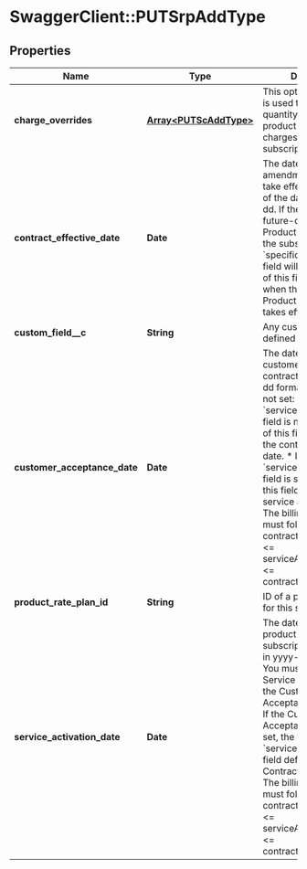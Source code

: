 # SwaggerClient::PUTSrpAddType

## Properties
Name | Type | Description | Notes
------------ | ------------- | ------------- | -------------
**charge_overrides** | [**Array&lt;PUTScAddType&gt;**](PUTScAddType.md) | This optional container is used to override the quantity of one or more product rate plan charges for this subscription.  | [optional] 
**contract_effective_date** | **Date** | The date when the amendment changes take effect. The format of the date is yyyy-mm-dd.  If there is already a future-dated Update Product amendment on the subscription, the &#x60;specificUpdateDate&#x60; field will be used instead of this field to specify when the Update Product amendment takes effect.  | 
**custom_field__c** | **String** | Any custom fields defined for this object.  | [optional] 
**customer_acceptance_date** | **Date** | The date when the customer accepts the contract in yyyy-mm-dd format.  If this field is not set:  * If the &#x60;serviceActivationDate&#x60; field is not set, the value of this field is set to be the contract effective date. * If the &#x60;serviceActivationDate&#x60; field is set, the value of this field is set to be the service activation date.  The billing trigger dates must follow this rule:  contractEffectiveDate &lt;&#x3D; serviceActivationDate &lt;&#x3D; contractAcceptanceDate  | [optional] 
**product_rate_plan_id** | **String** | ID of a product rate plan for this subscription  | 
**service_activation_date** | **Date** | The date when the new product in the subscription is activated in yyyy-mm-dd format.  You must specify a Service Activation date if the Customer Acceptance date is set. If the Customer Acceptance date is not set, the value of the &#x60;serviceActivationDate&#x60; field defaults to be the Contract Effective Date.  The billing trigger dates must follow this rule:  contractEffectiveDate &lt;&#x3D; serviceActivationDate &lt;&#x3D; contractAcceptanceDate  | [optional] 


